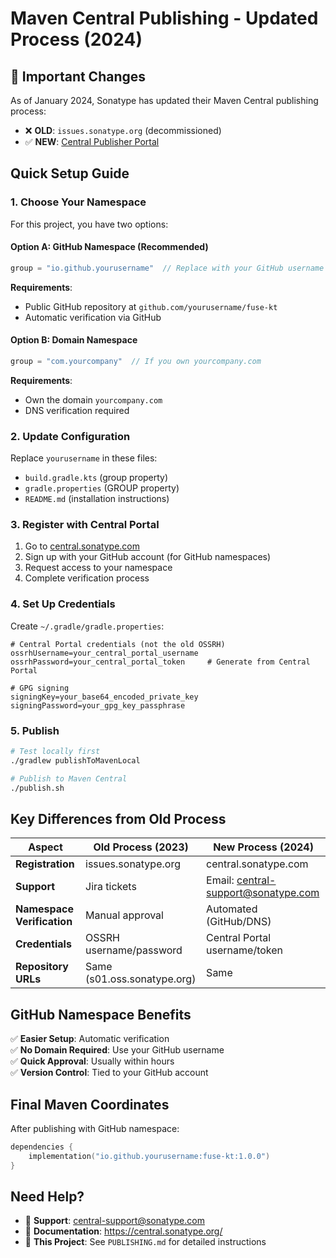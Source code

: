 # Maven Central Publishing - Updated Process (2024)

## 🚨 Important Changes

As of January 2024, Sonatype has updated their Maven Central publishing process:

- ❌ **OLD**: `issues.sonatype.org` (decommissioned)
- ✅ **NEW**: [Central Publisher Portal](https://central.sonatype.com/)

## Quick Setup Guide

### 1. Choose Your Namespace

For this project, you have two options:

#### Option A: GitHub Namespace (Recommended)
```kotlin
group = "io.github.yourusername"  // Replace with your GitHub username
```

**Requirements**:
- Public GitHub repository at `github.com/yourusername/fuse-kt`
- Automatic verification via GitHub

#### Option B: Domain Namespace
```kotlin
group = "com.yourcompany"  // If you own yourcompany.com
```

**Requirements**:
- Own the domain `yourcompany.com`
- DNS verification required

### 2. Update Configuration

Replace `yourusername` in these files:
- `build.gradle.kts` (group property)
- `gradle.properties` (GROUP property)
- `README.md` (installation instructions)

### 3. Register with Central Portal

1. Go to [central.sonatype.com](https://central.sonatype.com/)
2. Sign up with your GitHub account (for GitHub namespaces)
3. Request access to your namespace
4. Complete verification process

### 4. Set Up Credentials

Create `~/.gradle/gradle.properties`:
```properties
# Central Portal credentials (not the old OSSRH)
ossrhUsername=your_central_portal_username  
ossrhPassword=your_central_portal_token     # Generate from Central Portal

# GPG signing
signingKey=your_base64_encoded_private_key
signingPassword=your_gpg_key_passphrase
```

### 5. Publish

```bash
# Test locally first
./gradlew publishToMavenLocal

# Publish to Maven Central
./publish.sh
```

## Key Differences from Old Process

| Aspect | Old Process (2023) | New Process (2024) |
|--------|-------------------|-------------------|
| **Registration** | issues.sonatype.org | central.sonatype.com |
| **Support** | Jira tickets | Email: central-support@sonatype.com |
| **Namespace Verification** | Manual approval | Automated (GitHub/DNS) |
| **Credentials** | OSSRH username/password | Central Portal username/token |
| **Repository URLs** | Same (s01.oss.sonatype.org) | Same |

## GitHub Namespace Benefits

✅ **Easier Setup**: Automatic verification  
✅ **No Domain Required**: Use your GitHub username  
✅ **Quick Approval**: Usually within hours  
✅ **Version Control**: Tied to your GitHub account  

## Final Maven Coordinates

After publishing with GitHub namespace:
```kotlin
dependencies {
    implementation("io.github.yourusername:fuse-kt:1.0.0")
}
```

## Need Help?

- 📧 **Support**: central-support@sonatype.com
- 📖 **Documentation**: https://central.sonatype.org/
- 🔧 **This Project**: See `PUBLISHING.md` for detailed instructions
